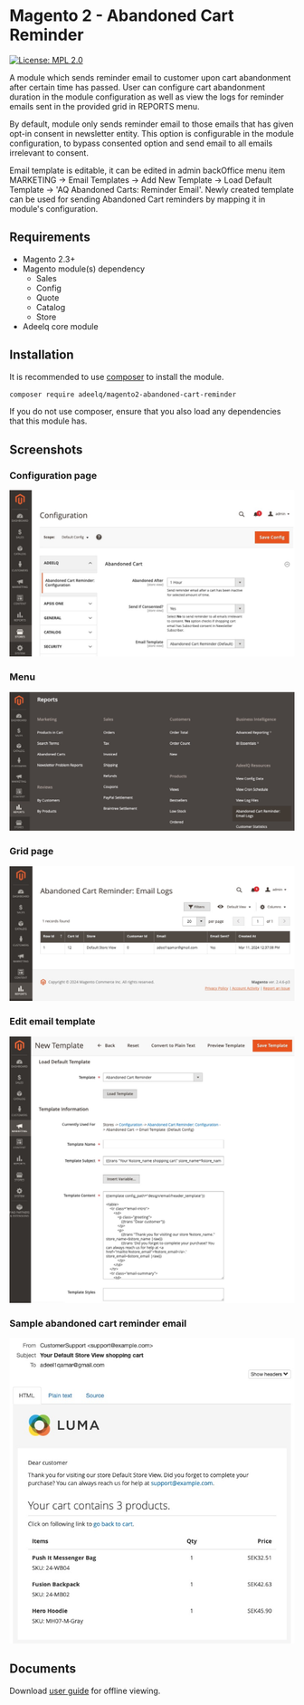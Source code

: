 Magento 2 - Abandoned Cart Reminder
 ======
 
[![License: MPL 2.0](https://img.shields.io/badge/License-MPL%202.0-brightgreen.svg)](LICENSE)

A module which sends reminder email to customer upon cart abandonment after certain time has passed. User can configure cart abandonment duration in the module configuration as well as view the logs for reminder emails sent in the provided grid in REPORTS menu.

By default, module only sends reminder email to those emails that has given opt-in consent in newsletter entity. This option is configurable in the module configuration, to bypass consented option and send email to all emails irrelevant to consent.

Email template is editable, it can be edited in admin backOffice menu item MARKETING -> Email Templates -> Add New Template -> Load Default Template -> 'AQ Abandoned Carts: Reminder Email'. Newly created template can be used for sending Abandoned Cart reminders by mapping it in module's configuration.

## Requirements

- Magento 2.3+
- Magento module(s) dependency
    - Sales
    - Config
    - Quote
    - Catalog
    - Store
- Adeelq core module

## Installation

It is recommended to use [composer](https://getcomposer.org) to install the module.

```bash
composer require adeelq/magento2-abandoned-cart-reminder
```
If you do not use composer, ensure that you also load any dependencies that this module has.

## Screenshots
### Configuration page
![config.jpeg](config.jpeg)

### Menu
![menu.jpeg](menu.jpeg)

### Grid page
![list.jpeg](list.jpeg)

### Edit email template
![template.jpeg](template.jpeg)

### Sample abandoned cart reminder email
![email_example.jpeg](email_example.jpeg)

## Documents

Download [user guide](guide.pdf) for offline viewing.
